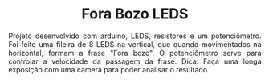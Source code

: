 <h1 align="center">Fora Bozo LEDS</h1>
<p align="justify">Projeto desenvolvido com arduino, LEDS, resistores e um potenciômetro. Foi feito uma fileira de 8 LEDS na vertical, que quando movimentados na horizontal, formam a frase "Fora bozo". O potenciômetro serve para controlar a velocidade da passagem da frase. Dica: Faça uma longa exposição com uma camera para poder analisar o resultado</p>
